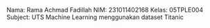 Nama: Rama Achmad Fadillah
NIM: 231011402168
Kelas: 05TPLE004
Subject: UTS Machine Learning menggunakan dataset Titanic
